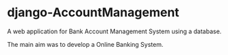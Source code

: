 # django-AccountManagement

A web application for Bank Account Management System using a database.

The main aim was to develop a Online Banking System.
